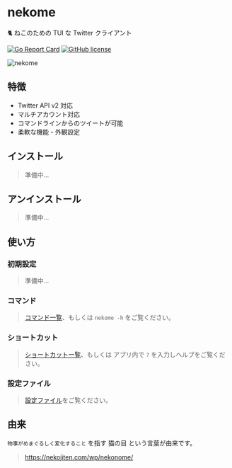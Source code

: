 # nekome

🐈 ねこのための TUI な Twitter クライアント

[![Go Report Card](https://goreportcard.com/badge/github.com/arrow2nd/nekome)](https://goreportcard.com/report/github.com/arrow2nd/nekome)
[![GitHub license](https://img.shields.io/github/license/arrow2nd/nekome)](https://github.com/arrow2nd/nekome/blob/main/LICENSE)

![nekome](https://user-images.githubusercontent.com/44780846/177174791-d5fb9db2-2a83-490a-8ed0-7d08fe16f89c.gif)

## 特徴

- Twitter API v2 対応
- マルチアカウント対応
- コマンドラインからのツイートが可能
- 柔軟な機能・外観設定

## インストール

> 準備中...

## アンインストール

> 準備中...

## 使い方

### 初期設定

> 準備中...

### コマンド

> [コマンド一覧](./docs/commands.md)、もしくは `nekome -h` をご覧ください。

### ショートカット

> [ショートカット一覧](./docs/shortcuts.md)、もしくは アプリ内で `?` を入力しヘルプをご覧ください。

### 設定ファイル

> [設定ファイル](./docs/config.md)をご覧ください。

## 由来

`物事がめまぐるしく変化すること` を指す 猫の目 という言葉が由来です。

> https://nekojiten.com/wp/nekonome/
